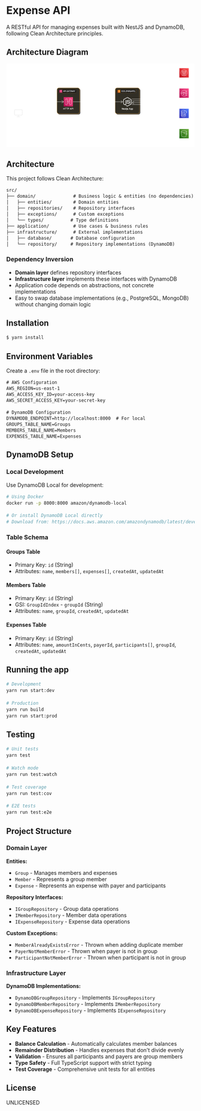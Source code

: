 # Expense API

A RESTful API for managing expenses built with NestJS and DynamoDB, following Clean Architecture principles.

## Architecture Diagram
<p align="center">
    <img src="assets/architecture-diagram.png" alt="Architecture Diagram" />
</p>

## Architecture

This project follows Clean Architecture:

```
src/
├── domain/              # Business logic & entities (no dependencies)
│   ├── entities/        # Domain entities
│   ├── repositories/    # Repository interfaces
│   ├── exceptions/      # Custom exceptions
│   └── types/          # Type definitions
├── application/         # Use cases & business rules
├── infrastructure/      # External implementations
│   ├── database/       # Database configuration
│   └── repository/     # Repository implementations (DynamoDB)
```

### Dependency Inversion

- **Domain layer** defines repository interfaces
- **Infrastructure layer** implements these interfaces with DynamoDB
- Application code depends on abstractions, not concrete implementations
- Easy to swap database implementations (e.g., PostgreSQL, MongoDB) without changing domain logic

## Installation

```bash
$ yarn install
```

## Environment Variables

Create a `.env` file in the root directory:

```env
# AWS Configuration
AWS_REGION=us-east-1
AWS_ACCESS_KEY_ID=your-access-key
AWS_SECRET_ACCESS_KEY=your-secret-key

# DynamoDB Configuration
DYNAMODB_ENDPOINT=http://localhost:8000  # For local
GROUPS_TABLE_NAME=Groups
MEMBERS_TABLE_NAME=Members
EXPENSES_TABLE_NAME=Expenses
```

## DynamoDB Setup

### Local Development

Use DynamoDB Local for development:

```bash
# Using Docker
docker run -p 8000:8000 amazon/dynamodb-local

# Or install DynamoDB Local directly
# Download from: https://docs.aws.amazon.com/amazondynamodb/latest/developerguide/DynamoDBLocal.html
```

### Table Schema

#### Groups Table
- Primary Key: `id` (String)
- Attributes: `name`, `members[]`, `expenses[]`, `createdAt`, `updatedAt`

#### Members Table
- Primary Key: `id` (String)
- GSI: `GroupIdIndex` - `groupId` (String)
- Attributes: `name`, `groupId`, `createdAt`, `updatedAt`

#### Expenses Table
- Primary Key: `id` (String)
- Attributes: `name`, `amountInCents`, `payerId`, `participants[]`, `groupId`, `createdAt`, `updatedAt`

## Running the app

```bash
# Development
yarn run start:dev

# Production
yarn run build
yarn run start:prod
```

## Testing

```bash
# Unit tests
yarn test

# Watch mode
yarn run test:watch

# Test coverage
yarn run test:cov

# E2E tests
yarn run test:e2e
```

## Project Structure

### Domain Layer

**Entities:**
- `Group` - Manages members and expenses
- `Member` - Represents a group member
- `Expense` - Represents an expense with payer and participants

**Repository Interfaces:**
- `IGroupRepository` - Group data operations
- `IMemberRepository` - Member data operations
- `IExpenseRepository` - Expense data operations

**Custom Exceptions:**
- `MemberAlreadyExistsError` - Thrown when adding duplicate member
- `PayerNotMemberError` - Thrown when payer is not in group
- `ParticipantNotMemberError` - Thrown when participant is not in group

### Infrastructure Layer

**DynamoDB Implementations:**
- `DynamoDBGroupRepository` - Implements `IGroupRepository`
- `DynamoDBMemberRepository` - Implements `IMemberRepository`
- `DynamoDBExpenseRepository` - Implements `IExpenseRepository`

## Key Features

- **Balance Calculation** - Automatically calculates member balances
- **Remainder Distribution** - Handles expenses that don't divide evenly
- **Validation** - Ensures all participants and payers are group members
- **Type Safety** - Full TypeScript support with strict typing
- **Test Coverage** - Comprehensive unit tests for all entities

## License

UNLICENSED
